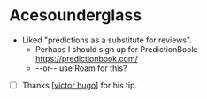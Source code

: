 # Acesounderglass
- Liked "predictions as a substitute for reviews".
    - Perhaps I should sign up for PredictionBook: https://predictionbook.com/
    - --or-- use Roam for this?
- [ ] Thanks [[victor hugo]] for his tip.

[//begin]: # "Autogenerated link references for markdown compatibility"
[victor hugo]: victor-hugo.md "Victor Hugo"
[//end]: # "Autogenerated link references"